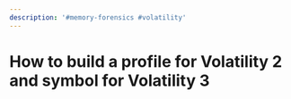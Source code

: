```yaml
---
description: '#memory-forensics #volatility'
---
```


# How to build a profile for Volatility 2 and symbol for Volatility 3

